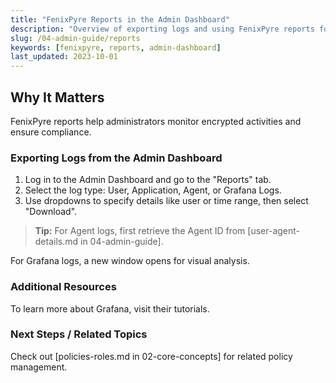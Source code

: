 ```yaml
---
title: "FenixPyre Reports in the Admin Dashboard"
description: "Overview of exporting logs and using FenixPyre reports for monitoring and analysis."
slug: /04-admin-guide/reports
keywords: [fenixpyre, reports, admin-dashboard]
last_updated: 2023-10-01
---
```


## Why It Matters
FenixPyre reports help administrators monitor encrypted activities and ensure compliance.

### Exporting Logs from the Admin Dashboard
1. Log in to the Admin Dashboard and go to the "Reports" tab.
2. Select the log type: User, Application, Agent, or Grafana Logs.
3. Use dropdowns to specify details like user or time range, then select "Download".

> **Tip:** For Agent logs, first retrieve the Agent ID from [user-agent-details.md in 04-admin-guide].

For Grafana logs, a new window opens for visual analysis.

### Additional Resources
To learn more about Grafana, visit their tutorials.

### Next Steps / Related Topics
Check out [policies-roles.md in 02-core-concepts] for related policy management.